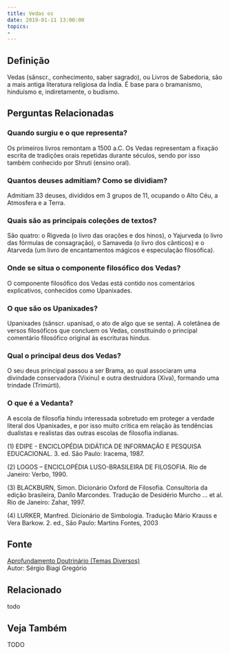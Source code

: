 ```yaml
---
title: Vedas os
date: 2019-01-11 13:00:00
topics: 
- 
---
```


## Definição
Vedas (sânscr., conhecimento, saber sagrado), ou Livros de Sabedoria,
são a mais antiga literatura religiosa da Índia. É base para o
bramanismo, hinduísmo e, indiretamente, o budismo.

## Perguntas Relacionadas

### Quando surgiu e o que representa?
Os primeiros livros remontam a 1500 a.C. Os Vedas representam a fixação
escrita de tradições orais repetidas durante séculos, sendo por isso
também conhecido por Shruti (ensino oral).

### Quantos deuses admitiam? Como se dividiam?
Admitiam 33 deuses, divididos em 3 grupos de 11, ocupando o Alto Céu, a
Atmosfera e a Terra.

### Quais são as principais coleções de textos?
São quatro: o Rigveda (o livro das orações e dos hinos), o Yajurveda
(o livro das fórmulas de consagração), o Samaveda (o livro dos
cânticos) e o Atarveda (um livro de encantamentos mágicos e
especulação filosófica).

### Onde se situa o componente filosófico dos Vedas?
O componente filosófico dos Vedas está contido nos comentários
explicativos, conhecidos como Upanixades.

### O que são os Upanixades?
Upanixades (sânscr. upanisad, o ato de algo que se senta). A
coletânea de versos filosóficos que concluem os Vedas, constituindo o
principal comentário filosófico original às escrituras hindus.

### Qual o principal deus dos Vedas?
O seu deus principal passou a ser Brama, ao qual associaram uma
divindade conservadora (Vixinu) e outra destruidora (Xiva), formando uma
trindade (Trimúrti).

### O que é a Vedanta?
A escola de filosofia hindu interessada sobretudo em proteger a verdade
literal dos Upanixades, e por isso muito crítica em relação às
tendências dualistas e realistas das outras escolas de filosofia
indianas.



(1) EDIPE - ENCICLOPÉDIA DIDÁTICA DE INFORMAÇÃO E PESQUISA
EDUCACIONAL. 3. ed. São Paulo: Iracema, 1987.

(2) LOGOS – ENCICLOPÉDIA LUSO-BRASILEIRA DE FILOSOFIA. Rio de Janeiro:
Verbo, 1990.

(3) BLACKBURN, Simon. Dicionário Oxford de Filosofia. Consultoria da
edição brasileira, Danilo Marcondes. Tradução de Desidério Murcho ... et
al. Rio de Janeiro: Zahar, 1997.

(4) LURKER, Manfred. Dicionário de Simbologia. Tradução Mário Krauss e
Vera Barkow. 2. ed., São Paulo: Martins Fontes, 2003

## Fonte
[Aprofundamento Doutrinário (Temas Diversos)](https://sites.google.com/view/aprofundamentodoutrinario/vedas-os)  
Autor: Sérgio Biagi Gregório



## Relacionado
todo

## Veja Também
TODO


